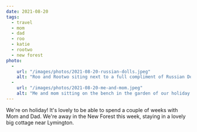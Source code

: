 ```yaml
---
date: 2021-08-20
tags:
  - travel
  - mom
  - dad
  - roo
  - katie
  - rootwo
  - new forest
photo:
  - 
    url: "/images/photos/2021-08-20-russian-dolls.jpeg"
    alt: "Roo and Rootwo siting next to a full compliment of Russian Dolls"
  -
    url: "/images/photos/2021-08-20-me-and-mom.jpeg"
    alt: "Me and mom sitting on the bench in the garden of our holiday cottage"
---
```

We're on holiday! It's lovely to be able to spend a couple of weeks with Mom and Dad. We're away in the New Forest this week, staying in a lovely big cottage near Lymington.